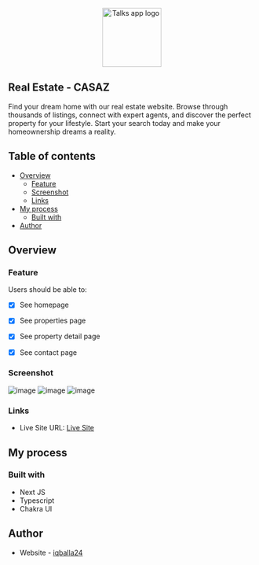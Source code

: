 <p align="center">
  <img src="https://casaz.vercel.app/logo.png" width="120px" alt="Talks app logo"/>
</p>

## Real Estate - CASAZ
<p>Find your dream home with our real estate website. Browse through thousands of listings, connect with expert agents, and discover the perfect property for your lifestyle. Start your search today and make your homeownership dreams a reality.<p>

## Table of contents

- [Overview](#overview)
  - [Feature](#feature)
  - [Screenshot](#screenshot)
  - [Links](#links)
- [My process](#my-process)
  - [Built with](#built-with)
- [Author](#author)

## Overview

### Feature

Users should be able to:

- [x] See homepage 
- [x] See properties page
- [x] See property detail page
- [x] See contact page 


### Screenshot

![image](https://user-images.githubusercontent.com/57162533/224265544-857ceede-f169-43cb-8e58-b424cacbd7af.png)
![image](https://user-images.githubusercontent.com/57162533/224265597-473e9f1e-5519-4add-9ae9-9233c83173b1.png)
![image](https://user-images.githubusercontent.com/57162533/224265658-a8cbdbb4-da18-46d1-b31c-d8379de4843c.png)

### Links

- Live Site URL: [Live Site](https://casaz.vercel.app/)

## My process

### Built with

- Next JS
- Typescript
- Chakra UI

## Author

- Website - [iqballa24](https://github.com/iqballa24)


 
